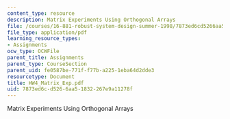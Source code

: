 ```yaml
---
content_type: resource
description: Matrix Experiments Using Orthogonal Arrays
file: /courses/16-881-robust-system-design-summer-1998/7873ed6cd5266aa51832267e9a11278f_HW4_Matrix_Exp.pdf
file_type: application/pdf
learning_resource_types:
- Assignments
ocw_type: OCWFile
parent_title: Assignments
parent_type: CourseSection
parent_uid: fe0587be-771f-f77b-a225-1eba64d2dde3
resourcetype: Document
title: HW4_Matrix_Exp.pdf
uid: 7873ed6c-d526-6aa5-1832-267e9a11278f
---
```

Matrix Experiments Using Orthogonal Arrays

